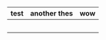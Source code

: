 | test | another thes | wow |
| ---- | ------------ | --- | 
|      |              |     | 
|      |              |     | 
|      |              |     | 
|      |              |     | 
|      |              |     | 